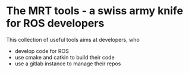 # The MRT tools - a swiss army knife for ROS developers

This collection of useful tools aims at developers, who
* develop code for ROS
* use cmake and catkin to build their code
* use a gitlab instance to manage their repos

